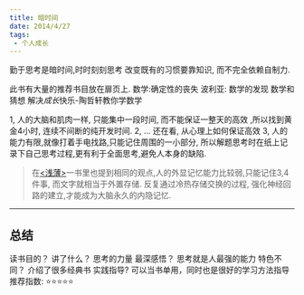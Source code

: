 ```yaml
---
title: 暗时间
date: 2014/4/27
tags:
 - 个人成长
---
```


勤于思考是暗时间,时时刻刻思考
改变既有的习惯要靠知识, 而不完全依赖自制力.


此书有大量的推荐书目放在扉页上.
数学:确定性的丧失
波利亚:
数学的发现
数学和猜想
解决*成长*快乐-陶哲轩教你学数学

<!-- more -->

1, 人的大脑和肌肉一样, 只能集中一段时间, 而不能保证一整天的高效
,所以找到黄金4小时, 连续不间断的纯开发时间.
2, ... 还在看, 从心理上如何保证高效
3, 人的能力有限,就像打着手电找路,只能记住周围的一小部分, 所以解题思考时在纸上记录下自己思考过程,更有利于全面思考,避免人本身的缺陷.
> 在[<浅薄>](./TheShallows.md)一书里也提到相同的观点,人的外显记忆能力比较弱,只能记住3,4件事, 而文字就相当于外置存储. 反复通过冷热存储交换的过程, 强化神经回路的建立,才能成为大脑永久的内隐记忆.

---
## 总结
读书目的？ 
讲了什么？ 思考的力量 
最深感悟？ 思考就是人最强的能力 
特色不同？ 介绍了很多经典书
实践指导?  可以当书单用，同时也是很好的学习方法指导   
推荐指数:  ⭐️⭐️⭐️⭐️️️️️️️⭐️️️️️    ️ ️  ️ ️  